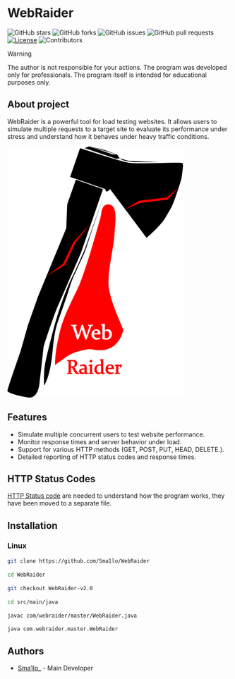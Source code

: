 # WebRaider

![GitHub stars](https://img.shields.io/github/stars/recitative/WebRaider?style=flat-square&color=brightgreen)
![GitHub forks](https://img.shields.io/github/forks/recitative/WebRaider?style=flat-square&color=brightgreen)
![GitHub issues](https://img.shields.io/github/issues/recitative/WebRaider?style=flat-square&color=brightgreen)
![GitHub pull requests](https://img.shields.io/github/issues-pr/recitative/WebRaider?style=flat-square&color=brightgreen)
  <a href="LICENSE"><img src="https://img.shields.io/badge/license-LICENSE?style=flat-square&color=brightgreen.svg" alt="License"/></a>
![Contributors](https://img.shields.io/github/contributors/recitative/WebRaider?style=flat-square&color=brightgreen)

> [!WARNING]
> The author is not responsible for your actions. The program was developed only for professionals. The program itself is intended for educational purposes only.

## About project

 WebRaider is a powerful tool for load testing websites. It allows users to simulate multiple requests to a target site to evaluate its performance under stress and understand how it behaves under heavy traffic conditions.

<img src="WebRaider_logo.png">

## Features

- Simulate multiple concurrent users to test website performance.
- Monitor response times and server behavior under load.
- Support for various HTTP methods (GET, POST, PUT, HEAD, DELETE.).
- Detailed reporting of HTTP status codes and response times.

## HTTP Status Codes

 [HTTP Status code](https://github.com/Sma1lo/WebRaider/blob/main/HTTP_STATUS_CODES.md) are needed to understand how the program works, they have been moved to a separate file.

## Installation

### Linux

```bash
git clone https://github.com/Sma1lo/WebRaider
```

```bash
cd WebRaider
```

```bash
git checkout WebRaider-v2.0
```

```bash
cd src/main/java
```

```bash
javac com/webraider/master/WebRaider.java
```

```bash
java com.webraider.master.WebRaider
```

## Authors

- [Sma1lo_](https://github.com/Sma1lo) - Main Developer
